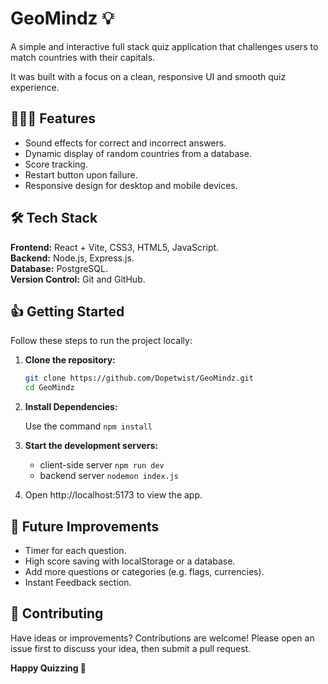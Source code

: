 # GeoMindz 💡

A simple and interactive full stack quiz application that challenges users to match countries with their capitals.   

It was built with a focus on a clean, responsive UI and smooth quiz experience.

## 🏄🏻‍♂️ Features

* Sound effects for correct and incorrect answers.
* Dynamic display of random countries from a database.
* Score tracking.
* Restart button upon failure.
* Responsive design for desktop and mobile devices.

## 🛠️ Tech Stack

**Frontend:** React + Vite, CSS3, HTML5, JavaScript.  
**Backend:** Node.js, Express.js.  
**Database:** PostgreSQL.  
**Version Control:** Git and GitHub.


## 👍 Getting Started

Follow these steps to run the project locally:

1. **Clone the repository:**
   
   ```bash
   git clone https://github.com/Dopetwist/GeoMindz.git
   cd GeoMindz

3. **Install Dependencies:**

    Use the command `npm install`

4. **Start the development servers:**

   * client-side server `npm run dev`
   * backend server `nodemon index.js`

5. Open http://localhost:5173 to view the app.


## 🔮 Future Improvements

  * Timer for each question.
  * High score saving with localStorage or a database.
  * Add more questions or categories (e.g. flags, currencies).
  * Instant Feedback section.

## 🤝 Contributing

Have ideas or improvements? Contributions are welcome! Please open an issue first to discuss your idea, then submit a pull request.




**Happy Quizzing 🎉**
